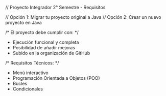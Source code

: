 // Proyecto Integrador 2° Semestre - Requisitos

// Opción 1: Migrar tu proyecto original a Java
// Opción 2: Crear un nuevo proyecto en Java

/* El proyecto debe cumplir con: */
- Ejecución funcional y completa
- Posibilidad de añadir mejoras
- Subido en la organización de GitHub

/* Requisitos Técnicos: */
- Menú interactivo
- Programación Orientada a Objetos (POO)
- Bucles
- Condicionales